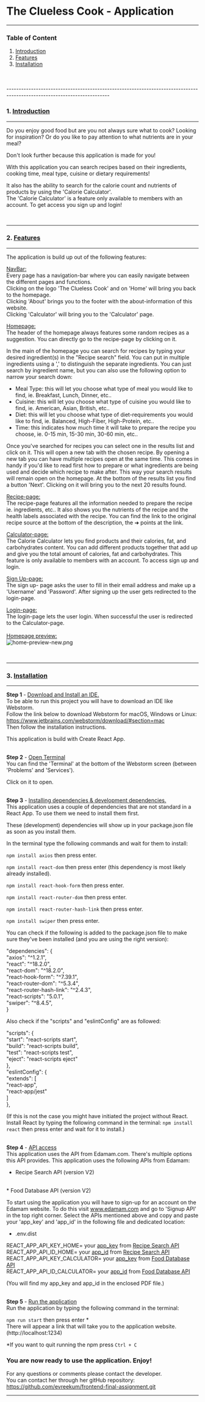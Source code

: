 <h1>The Clueless Cook - Application</h1>

------------------------------------------------------------------------------------------------------------------------
<strong><h3>Table of Content</h3></strong>
<u>
1. Introduction
2. Features
3. Installation
</u>
<br>
<br>
------------------------------------------------------------------------------------------------------------------------

<h3>1. <strong><u>Introduction</u></strong></h3>

---------------
Do you enjoy good food but are you not always sure what to cook? Looking for inspiration? Or do you like to pay attention to what nutrients are in your meal?

Don't look further because this application is made for you!


With this application you can search recipes based on their ingredients, cooking time, meal type, cuisine or dietary requirements!
<br>

It also has the ability to search for the calorie count and nutrients of products by using the 'Calorie Calculator'.
<br>The 'Calorie Calculator' is a feature only available to members with an account. 
To get access you sign up and login!

<br>

-----------
<h3>2. <strong><u>Features</u></strong></h3>

-----------
The application is build up out of the following features:

<u>NavBar:</u>
<br>
Every page has a navigation-bar where you can easily navigate between the different pages and functions.
<br>
Clicking on the logo 'The Clueless Cook' and on 'Home' will bring you back to the homepage.
<br>
Clicking 'About' brings you to the footer with the about-information of this website.
<br>
Clicking 'Calculator' will bring you to the 'Calculator' page.


<u>Homepage:</u>
<br>
The header of the homepage always features some random recipes as a suggestion. You can directly go to the recipe-page by clicking on it.

In the main of the homepage you can search for recipes by typing your desired ingredient(s) in the "Recipe search" field. You can put in multiple ingredients using a ',' to distinguish the separate ingredients.
You can just search by ingredient name, but you can also use the following option to narrow your search down:
* Meal Type: this will let you choose what type of meal you would like to find, ie. Breakfast, Lunch, Dinner, etc..
* Cuisine: this will let you choose what type of cuisine you would like to find, ie. American, Asian, British, etc..
* Diet: this will let you choose what type of diet-requirements you would like to find, ie. Balanced, High-Fiber, High-Protein, etc..
* Time: this indicates how much time it will take to prepare the recipe you choose, ie. 0-15 min, 15-30 min, 30-60 min, etc..

Once you've searched for recipes you can select one in the results list and click on it. This will open a new tab with the chosen recipe.
By opening a new tab you can have multiple recipes open at the same time. This comes in handy if you'd like to read first how to prepare or what ingredients are being used and decide which recipe to make after.
This way your search results will remain open on the homepage.
At the bottom of the results list you find a button 'Next'. Clicking on it will bring you to the next 20 results found.


<u>Recipe-page:</u>
<br>
The recipe-page features all the information needed to prepare the recipe ie. ingredients, etc..
It also shows you the nutrients of the recipe and the health labels associated with the recipe.
You can find the link to the original recipe source at the bottom of the description, the ➜︎ points at the link.


<u>Calculator-page:</u>
<br>
The Calorie Calculator lets you find products and their calories, fat, and carbohydrates content. You can add different products together that add up and give you the total amount of calories, fat and carbohydrates.
This feature is only available to members with an account. To access sign up and login.

<u>Sign Up-page:</u>
<br>
The sign up- page asks the user to fill in their email address and make up a 'Username' and 'Password'. 
After signing up the user gets redirected to the login-page.

<u>Login-page:</u>
<br>
The login-page lets the user login. When successful the user is redirected to the Calculator-page.
<br>
<br>
<u>Homepage preview:</u><br>
![home-preview-new.png](src%2Fassets%2Fimages%2Fhome-preview-new.png)

<br>

---------------
<h3>3. <strong><u>Installation</u></strong></h3>

---------------
<strong>Step 1</strong> -   <u>Download and Install an IDE.</u>
<br>
To be able to run this project you will have to download an IDE like Webstorm.
<br>
Follow the link below to download Webstorm for macOS, Windows or Linux:
https://www.jetbrains.com/webstorm/download/#section=mac
<br> Then follow the installation instructions.

This application is build with Create React App.

<br>
<strong>Step 2</strong> -   <u>Open Terminal</u>
<br>
You can find the 'Terminal' at the bottom of the Webstorm screen (between 'Problems' and 'Services').

Click on it to open.

<br>
<strong>Step 3</strong> - <u>Installing dependencies & development dependencies.</u>
<br>
This application uses a couple of dependencies that are not standard in a React App. 
To use them we need to install them first. 

These (development) dependencies will show up in your package.json file as soon as you install them.

In the terminal type the following commands and wait for them to install:
<br>

<code>npm install axios</code>     then press enter.

<code>npm install react-dom</code>     then press enter (this dependency is most likely already installed).

<code>npm install react-hook-form</code>     then press enter.

<code>npm install react-router-dom</code>     then press enter.

<code>npm install react-router-hash-link</code>     then press enter.

<code>npm install swiper</code>     then press enter.

You can check if the following is added to the package.json file to make sure they've been installed (and you are using the right version):

"dependencies":  {
<br>
"axios": "^1.2.1",
<br>
"react": "^18.2.0",
<br>
"react-dom": "^18.2.0",
<br>
"react-hook-form": "^7.39.1",
<br>
"react-router-dom": "^5.3.4",
<br>
"react-router-hash-link": "^2.4.3",
<br>
"react-scripts": "5.0.1",
<br>
"swiper": "^8.4.5",
<br>
}

Also check if the "scripts" and "eslintConfig" are as followed:

"scripts": {
<br>
"start": "react-scripts start",
<br>
"build": "react-scripts build",
<br>
"test": "react-scripts test",
<br>
"eject": "react-scripts eject"
<br>
},
<br>
"eslintConfig": {
<br>
"extends": [
<br>
"react-app",
<br>
"react-app/jest"
<br>
]
<br>
},

(If this is not the case you might have initiated the project without React. 
Install React by typing the following command in the terminal:
<code>npm install react</code>     then press enter and wait for it to install.)


<br>
<strong>Step 4</strong> - <u>API access</u>
<br>
This application uses the API from Edamam.com. 
There's multiple options this API provides. 
This application uses the following APIs from Edamam:

* Recipe Search API (version V2)
<br>
* Food Database API (version V2)

To start using the application you will have to sign-up for an account on the Edamam website.
To do this visit www.edamam.com and go to 'Signup API' in the top right corner. 
Select the APIs mentioned above and copy and paste your 'app_key' and 'app_id' in the following file and dedicated location:

* .env.dist

REACT_APP_API_KEY_HOME= your <u>app_key</u> from <u>Recipe Search API</u><br>
REACT_APP_API_ID_HOME= your <u>app_id</u> from <u>Recipe Search API</u><br>
REACT_APP_API_KEY_CALCULATOR= your <u>app_key</u> from <u>Food Database API</u><br>
REACT_APP_API_ID_CALCULATOR= your <u>app_id</u> from <u>Food Database API</u><br>

(You will find my app_key and app_id in the enclosed PDF file.)

<br>
<strong>Step 5</strong> - <u>Run the application</u>
<br>
Run the application by typing the following command in the terminal:

<code>npm run start</code> then press enter *
<br>There will appear a link that will take you to the application website.
(http://localhost:1234)
<br>

*If you want to quit running the npm press <code>Ctrl + C</code>


<strong><h3>You are now ready to use the application. Enjoy!</h3></strong>

For any questions or comments please contact the developer. <br>
You can contact her through her gitHub repository:<br>
https://github.com/evreekum/frontend-final-assignment.git
<br>

-----------------------------------------------------------------